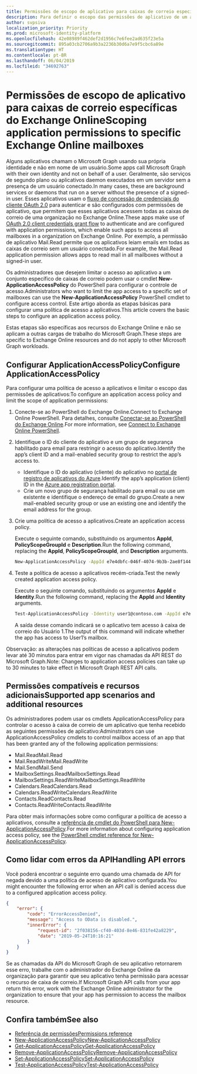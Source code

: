 ```yaml
---
title: Permissões de escopo de aplicativo para caixas de correio específicas do Exchange Online
description: Para definir o escopo das permissões de aplicativo de um aplicativo para caixas de correio específicas do Exchange Online, você precisará criar políticas de acesso a aplicativos.
author: svpsiva
localization_priority: Priority
ms.prod: microsoft-identity-platform
ms.openlocfilehash: 42e08989f462def2d1956c7e6fee2ad635f23e5a
ms.sourcegitcommit: 895a03cb2706a9b3a2236b30d6a7e9f5cbc6a89e
ms.translationtype: HT
ms.contentlocale: pt-BR
ms.lasthandoff: 06/04/2019
ms.locfileid: "34692763"
---
```

# <a name="scoping-application-permissions-to-specific-exchange-online-mailboxes"></a><span data-ttu-id="1be50-103">Permissões de escopo de aplicativo para caixas de correio específicas do Exchange Online</span><span class="sxs-lookup"><span data-stu-id="1be50-103">Scoping application permissions to specific Exchange Online mailboxes</span></span> 

<span data-ttu-id="1be50-104">Alguns aplicativos chamam o Microsoft Graph usando sua própria identidade e não em nome de um usuário.</span><span class="sxs-lookup"><span data-stu-id="1be50-104">Some apps call Microsoft Graph with their own identity and not on behalf of a user.</span></span> <span data-ttu-id="1be50-105">Geralmente, são serviços de segundo plano ou aplicativos daemon executados em um servidor sem a presença de um usuário conectado.</span><span class="sxs-lookup"><span data-stu-id="1be50-105">In many cases, these are background services or daemons that run on a server without the presence of a signed-in user.</span></span> <span data-ttu-id="1be50-106">Esses aplicativos usam o [fluxo de concessão de credenciais do cliente OAuth 2.0](https://docs.microsoft.com/pt-BR/azure/active-directory/develop/v2-oauth2-client-creds-grant-flow) para autenticar e são configurados com permissões de aplicativo, que permitem que esses aplicativos acessem todas as caixas de correio de uma organização no Exchange Online.</span><span class="sxs-lookup"><span data-stu-id="1be50-106">These apps make use of [OAuth 2.0 client credentials grant flow](https://docs.microsoft.com/en-us/azure/active-directory/develop/v2-oauth2-client-creds-grant-flow) to authenticate and are configured with application permissions, which enable such apps to access all mailboxes in a organization on Exchange Online.</span></span> <span data-ttu-id="1be50-107">Por exemplo, a permissão de aplicativo Mail.Read permite que os aplicativos leiam emails em todas as caixas de correio sem um usuário conectado.</span><span class="sxs-lookup"><span data-stu-id="1be50-107">For example, the Mail.Read application permission allows apps to read mail in all mailboxes without a signed-in user.</span></span> 

<span data-ttu-id="1be50-108">Os administradores que desejem limitar o acesso ao aplicativo a um conjunto específico de caixas de correio podem usar o cmdlet **New-ApplicationAccessPolicy** do PowerShell para configurar o controle de acesso.</span><span class="sxs-lookup"><span data-stu-id="1be50-108">Administrators who want to limit the app access to a specific set of mailboxes can use the **New-ApplicationAccessPolicy** PowerShell cmdlet to configure access control.</span></span> <span data-ttu-id="1be50-109">Este artigo aborda as etapas básicas para configurar uma política de acesso a aplicativos.</span><span class="sxs-lookup"><span data-stu-id="1be50-109">This article covers the basic steps to configure an application access policy.</span></span>

<span data-ttu-id="1be50-110">Estas etapas são específicas aos recursos do Exchange Online e não se aplicam a outras cargas de trabalho do Microsoft Graph.</span><span class="sxs-lookup"><span data-stu-id="1be50-110">These steps are specific to Exchange Online resources and do not apply to other Microsoft Graph workloads.</span></span> 

## <a name="configure-applicationaccesspolicy"></a><span data-ttu-id="1be50-111">Configurar ApplicationAccessPolicy</span><span class="sxs-lookup"><span data-stu-id="1be50-111">Configure ApplicationAccessPolicy</span></span>

<span data-ttu-id="1be50-112">Para configurar uma política de acesso a aplicativos e limitar o escopo das permissões de aplicativos:</span><span class="sxs-lookup"><span data-stu-id="1be50-112">To configure an application access policy and limit the scope of application permissions:</span></span>
1.  <span data-ttu-id="1be50-113">Conecte-se ao PowerShell do Exchange Online.</span><span class="sxs-lookup"><span data-stu-id="1be50-113">Connect to Exchange Online PowerShell.</span></span> <span data-ttu-id="1be50-114">Para detalhes, consulte [Conectar-se ao PowerShell do Exchange Online](https://docs.microsoft.com/pt-BR/powershell/exchange/exchange-online/connect-to-exchange-online-powershell/connect-to-exchange-online-powershell?view=exchange-ps).</span><span class="sxs-lookup"><span data-stu-id="1be50-114">For more information, see [Connect to Exchange Online PowerShell](https://docs.microsoft.com/en-us/powershell/exchange/exchange-online/connect-to-exchange-online-powershell/connect-to-exchange-online-powershell?view=exchange-ps).</span></span>

2.  <span data-ttu-id="1be50-115">Identifique o ID do cliente do aplicativo e um grupo de segurança habilitado para email para restringir o acesso do aplicativo.</span><span class="sxs-lookup"><span data-stu-id="1be50-115">Identify the app’s client ID and a mail-enabled security group to restrict the app’s access to.</span></span>

    - <span data-ttu-id="1be50-116">Identifique o ID do aplicativo (cliente) do aplicativo no [portal de registro de aplicativos do Azure](https://portal.azure.com/#blade/Microsoft_AAD_RegisteredApps/ApplicationsListBlade).</span><span class="sxs-lookup"><span data-stu-id="1be50-116">Identify the app’s application (client) ID in the [Azure app registration portal](https://portal.azure.com/#blade/Microsoft_AAD_RegisteredApps/ApplicationsListBlade).</span></span>
    - <span data-ttu-id="1be50-117">Crie um novo grupo de segurança habilitado para email ou use um existente e identifique o endereço de email do grupo.</span><span class="sxs-lookup"><span data-stu-id="1be50-117">Create a new mail-enabled security group or use an existing one and identify the email address for the group.</span></span> 

3.  <span data-ttu-id="1be50-118">Crie uma política de acesso a aplicativos.</span><span class="sxs-lookup"><span data-stu-id="1be50-118">Create an application access policy.</span></span> 

    <span data-ttu-id="1be50-119">Execute o seguinte comando, substituindo os argumentos **AppId**, **PolicyScopeGroupId** e **Description**.</span><span class="sxs-lookup"><span data-stu-id="1be50-119">Run the following command, replacing the **AppId**, **PolicyScopeGroupId**, and **Description** arguments.</span></span>
    ```sh 
    New-ApplicationAccessPolicy -AppId e7e4dbfc-046f-4074-9b3b-2ae8f144f59b -PolicyScopeGroupId EvenUsers@contoso.com -AccessRight RestrictAccess -Description "Restrict this app to members of distribution group EvenUsers."
    ```
4.  <span data-ttu-id="1be50-120">Teste a política de acesso a aplicativos recém-criada.</span><span class="sxs-lookup"><span data-stu-id="1be50-120">Test the newly created application access policy.</span></span>

    <span data-ttu-id="1be50-121">Execute o seguinte comando, substituindo os argumentos **AppId** e **Identity**.</span><span class="sxs-lookup"><span data-stu-id="1be50-121">Run the following command, replacing the **AppId** and **Identity** arguments.</span></span>
    ```sh
    Test-ApplicationAccessPolicy -Identity user1@contoso.com -AppId e7e4dbfc-046-4074-9b3b-2ae8f144f59b 
    ```
    <span data-ttu-id="1be50-122">A saída desse comando indicará se o aplicativo tem acesso à caixa de correio do Usuário 1.</span><span class="sxs-lookup"><span data-stu-id="1be50-122">The output of this command will indicate whether the app has access to User1’s mailbox.</span></span>

<span data-ttu-id="1be50-123">Observação: as alterações nas políticas de acesso a aplicativos podem levar até 30 minutos para entrar em vigor nas chamadas da API REST do Microsoft Graph.</span><span class="sxs-lookup"><span data-stu-id="1be50-123">Note: Changes to application access policies can take up to 30 minutes to take effect in Microsoft Graph REST API calls.</span></span>

## <a name="supported-permissions-and-additional-resources"></a><span data-ttu-id="1be50-124">Permissões compatíveis e recursos adicionais</span><span class="sxs-lookup"><span data-stu-id="1be50-124">Supported app scenarios and additional resources</span></span>
<span data-ttu-id="1be50-125">Os administradores podem usar os cmdlets ApplicationAccessPolicy para controlar o acesso à caixa de correio de um aplicativo que tenha recebido as seguintes permissões de aplicativo:</span><span class="sxs-lookup"><span data-stu-id="1be50-125">Adminstrators can use ApplicationAccessPolicy cmdlets to control mailbox access of an app that has been granted any of the following application permissions:</span></span> 
- <span data-ttu-id="1be50-126">Mail.Read</span><span class="sxs-lookup"><span data-stu-id="1be50-126">Mail.Read</span></span>
- <span data-ttu-id="1be50-127">Mail.ReadWrite</span><span class="sxs-lookup"><span data-stu-id="1be50-127">Mail.ReadWrite</span></span>
- <span data-ttu-id="1be50-128">Mail.Send</span><span class="sxs-lookup"><span data-stu-id="1be50-128">Mail.Send</span></span>
- <span data-ttu-id="1be50-129">MailboxSettings.Read</span><span class="sxs-lookup"><span data-stu-id="1be50-129">MailboxSettings.Read</span></span>  
- <span data-ttu-id="1be50-130">MailboxSettings.ReadWrite</span><span class="sxs-lookup"><span data-stu-id="1be50-130">MailboxSettings.ReadWrite</span></span>
- <span data-ttu-id="1be50-131">Calendars.Read</span><span class="sxs-lookup"><span data-stu-id="1be50-131">Calendars.Read</span></span>
- <span data-ttu-id="1be50-132">Calendars.ReadWrite</span><span class="sxs-lookup"><span data-stu-id="1be50-132">Calendars.ReadWrite</span></span>
- <span data-ttu-id="1be50-133">Contacts.Read</span><span class="sxs-lookup"><span data-stu-id="1be50-133">Contacts.Read</span></span>
- <span data-ttu-id="1be50-134">Contacts.ReadWrite</span><span class="sxs-lookup"><span data-stu-id="1be50-134">Contacts.ReadWrite</span></span>

<span data-ttu-id="1be50-135">Para obter mais informações sobre como configurar a política de acesso a aplicativos, consulte a [referência de cmdlet do PowerShell para New-ApplicationAccessPolicy](https://docs.microsoft.com/powershell/module/exchange/organization/new-applicationaccesspolicy).</span><span class="sxs-lookup"><span data-stu-id="1be50-135">For more information about configuring application access policy, see the [PowerShell cmdlet reference for New-ApplicationAccessPolicy](https://docs.microsoft.com/powershell/module/exchange/organization/new-applicationaccesspolicy).</span></span> 

## <a name="handling-api-errors"></a><span data-ttu-id="1be50-136">Como lidar com erros da API</span><span class="sxs-lookup"><span data-stu-id="1be50-136">Handling API errors</span></span>
<span data-ttu-id="1be50-137">Você poderá encontrar o seguinte erro quando uma chamada de API for negada devido a uma política de acesso de aplicativo configurada.</span><span class="sxs-lookup"><span data-stu-id="1be50-137">You might encounter the following error when an API call is denied access due to a configured application access policy.</span></span> 
```json
{
    "error": {
        "code": "ErrorAccessDenied",
        "message": "Access to OData is disabled.",
        "innerError": {
            "request-id": "2f038156-cf40-403d-8e46-831fe42a8229",
            "date": "2019-05-24T10:16:21"
        }
    }
}
```
<span data-ttu-id="1be50-138">Se as chamadas da API do Microsoft Graph de seu aplicativo retornarem esse erro, trabalhe com o administrador do Exchange Online da organização para garantir que seu aplicativo tenha permissão para acessar o recurso de caixa de correio.</span><span class="sxs-lookup"><span data-stu-id="1be50-138">If Microsoft Graph API calls from your app return this error, work with the Exchange Online administrator for the organization to ensure that your app has permission to access the mailbox resource.</span></span>



## <a name="see-also"></a><span data-ttu-id="1be50-139">Confira também</span><span class="sxs-lookup"><span data-stu-id="1be50-139">See also</span></span>

- [<span data-ttu-id="1be50-140">Referência de permissões</span><span class="sxs-lookup"><span data-stu-id="1be50-140">Permissions reference</span></span>](permissions-reference.md)
- [<span data-ttu-id="1be50-141">New-ApplicationAccessPolicy</span><span class="sxs-lookup"><span data-stu-id="1be50-141">New-ApplicationAccessPolicy</span></span>](https://docs.microsoft.com/powershell/module/exchange/organization/new-applicationaccesspolicy)
- [<span data-ttu-id="1be50-142">Get-ApplicationAccessPolicy</span><span class="sxs-lookup"><span data-stu-id="1be50-142">Get-ApplicationAccessPolicy</span></span>](https://docs.microsoft.com/powershell/module/exchange/organization/get-applicationaccesspolicy)
- [<span data-ttu-id="1be50-143">Remove-ApplicationAccessPolicy</span><span class="sxs-lookup"><span data-stu-id="1be50-143">Remove-ApplicationAccessPolicy</span></span>](https://docs.microsoft.com/powershell/module/exchange/organization/remove-applicationaccesspolicy)
- [<span data-ttu-id="1be50-144">Set-ApplicationAccessPolicy</span><span class="sxs-lookup"><span data-stu-id="1be50-144">Set-ApplicationAccessPolicy</span></span>](https://docs.microsoft.com/powershell/module/exchange/organization/set-applicationaccesspolicy)
- [<span data-ttu-id="1be50-145">Test-ApplicationAccessPolicy</span><span class="sxs-lookup"><span data-stu-id="1be50-145">Test-ApplicationAccessPolicy</span></span>](https://docs.microsoft.com/powershell/module/exchange/organization/test-applicationaccesspolicy)
